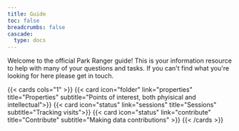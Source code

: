 ```yaml
---
title: Guide
toc: false
breadcrumbs: false
cascade:
  type: docs
---
```


Welcome to the official Park Ranger guide! This is your information resource to help with many of your questions and tasks. If you can't find what you're looking for here please get in touch.


{{< cards cols="1" >}}
{{< card icon="folder" link="properties"  title="Properties" subtitle="Points of interest, both phyisical and intellectual">}}
{{< card icon="status" link="sessions"  title="Sessions" subtitle="Tracking visits">}}
{{< card icon="status" link="contribute" title="Contribute" subtitle="Making data contributions" >}}
{{< /cards >}}
